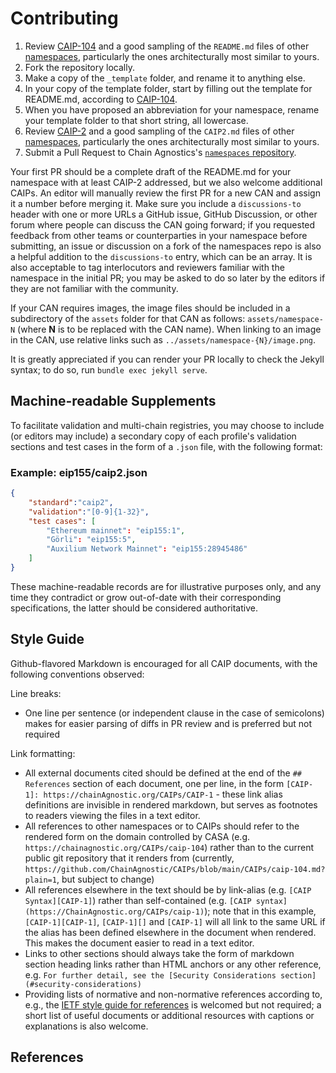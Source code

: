 # Contributing

 1. Review [CAIP-104][] and a good sampling of the `README.md` files of other [namespaces][], particularly the ones architecturally most similar to yours.
 2. Fork the repository locally.
 3. Make a copy of the `_template` folder, and rename it to anything else.
 4. In your copy of the template folder, start by filling out the template for README.md, according to [CAIP-104][].
 5. When you have proposed an abbreviation for your namespace, rename your template folder to that short string, all lowercase.
 6. Review [CAIP-2][] and a good sampling of the `CAIP2.md` files of other [namespaces][], particularly the ones architecturally most similar to yours.
 7. Submit a Pull Request to Chain Agnostics's [`namespaces` repository](https://github.com/ChainAgnostic/namespaces).

Your first PR should be a complete draft of the README.md for your namespace with at least CAIP-2 addressed, but we also welcome additional CAIPs. 
An editor will manually review the first PR for a new CAN and assign it a number before merging it. 
Make sure you include a `discussions-to` header with one or more URLs a GitHub issue, GitHub Discussion, or other forum where people can discuss the CAN going forward; if you requested feedback from other teams or counterparties in your namespace before submitting, an issue or discussion on a fork of the namespaces repo is also a helpful addition to the `discussions-to` entry, which can be an array.
It is also acceptable to tag interlocutors and reviewers familiar with the namespace in the initial PR; you may be asked to do so later by the editors if they are not familiar with the community.

If your CAN requires images, the image files should be included in a subdirectory of the `assets` folder for that CAN as follows: `assets/namespace-N` (where **N** is to be replaced with the CAN name).
When linking to an image in the CAN, use relative links such as `../assets/namespace-{N}/image.png`.

It is greatly appreciated if you can render your PR locally to check the Jekyll syntax; to do so, run `bundle exec jekyll serve`.

## Machine-readable Supplements

To facilitate validation and multi-chain registries, you may choose to include (or editors may include) a secondary copy of each profile's validation sections and test cases in the form of a `.json` file, with the following format:

### Example: eip155/caip2.json

```json
{
    "standard":"caip2",
    "validation":"[0-9]{1-32}",
    "test cases": [
        "Ethereum mainnet": "eip155:1",
        "Görli": "eip155:5",
        "Auxilium Network Mainnet": "eip155:28945486"
    ]
}
```

These machine-readable records are for illustrative purposes only, and any time they contradict or grow out-of-date with their corresponding specifications, the latter should be considered authoritative.

## Style Guide

Github-flavored Markdown is encouraged for all CAIP documents, with the following conventions observed:

Line breaks:
- One line per sentence (or independent clause in the case of semicolons) makes for easier parsing of diffs in PR review and is preferred but not required

Link formatting:
- All external documents cited should be defined at the end of the `## References` section of each document, one per line, in the form `[CAIP-1]: https://chainAgnostic.org/CAIPs/CAIP-1` - these link alias definitions are invisible in rendered markdown, but serves as footnotes to readers viewing the files in a text editor.
- All references to other namespaces or to CAIPs should refer to the rendered form on the domain controlled by CASA (e.g. `https://chainagnostic.org/CAIPs/caip-104`) rather than to the current public git repository that it renders from (currently, `https://github.com/ChainAgnostic/CAIPs/blob/main/CAIPs/caip-104.md?plain=1`, but subject to change)
- All references elsewhere in the text should be by link-alias (e.g. `[CAIP Syntax][CAIP-1]`) rather than self-contained (e.g. `[CAIP syntax](https://ChainAgnostic.org/CAIPs/caip-1)`); note that in this example, `[CAIP-1][CAIP-1]`, `[CAIP-1][]` and `[CAIP-1]` will all link to the same URL if the alias has been defined elsewhere in the document when rendered. This makes the document easier to read in a text editor.
- Links to other sections should always take the form of markdown section heading links rather than HTML anchors or any other reference, e.g. `For further detail, see the [Security Considerations section](#security-considerations)`
- Providing lists of normative and non-normative references according to, e.g., the [IETF style guide for references](https://www.ietf.org/archive/id/draft-flanagan-7322bis-07.html#section-4.8.6) is welcomed but not required; a short list of useful documents or additional resources with captions or explanations is also welcome.

## References

[CAIP-2]: https://chainagnostic.org/CAIPs/caip-2
[CAIP-104]: https://ChainAgnostic.org/CAIPs/caip-104
[namespaces]: https://namespaces.chainagnostic.org/
